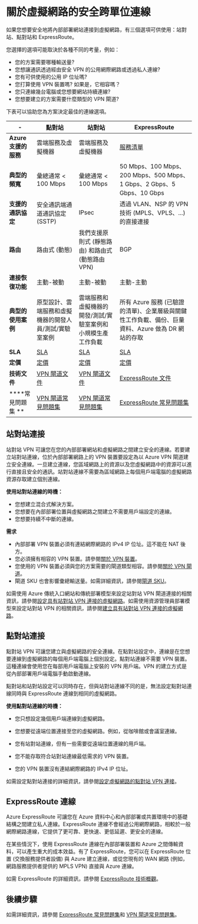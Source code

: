 <properties 
   pageTitle="關於虛擬網路的安全跨單位連線 | Microsoft Azure"
   description="深入了解虛擬網路的安全跨單位連線類型，包括站對站、點對站、ExpressRoute 連線。"
   services="vpn-gateway"
   documentationCenter="na"
   authors="cherylmc"
   manager="carmonm"
   editor="" />
<tags 
   ms.service="vpn-gateway"
   ms.devlang="na"
   ms.topic="get-started-article"
   ms.tgt_pltfrm="na"
   ms.workload="infrastructure-services"
   ms.date="12/01/2015"
   ms.author="cherylmc" />

# 關於虛擬網路的安全跨單位連線

如果您想要安全地將內部部署網站連接到虛擬網路，有三個選項可供使用：站對站、點對站和 ExpressRoute。

您選擇的選項可能取決於各種不同的考量，例如：


- 您的方案需要哪種輸送量?
- 您想讓通訊透過經由安全 VPN 的公用網際網路或透過私人連線?
- 您有可供使用的公用 IP 位址嗎?
- 您打算使用 VPN 裝置嗎? 如果是，它相容嗎？
- 您只連線幾台電腦或您想要網站持續連線?
- 您想要建立的方案需要什麼類型的 VPN 閘道?

下表可以協助您為方案決定最佳的連線選項。


| - | **點對站** | **站對站** | **ExpressRoute** |
|------------------------------|----------------------------------------------------------------------------------------------|---------------------------------------------------------------------------------------------------------|--------------------------------------------------------------------------------------------------------------------------------------|
| **Azure 支援的服務** | 雲端服務及虛擬機器 | 雲端服務及虛擬機器 | [服務清單](../expressroute/expressroute-faqs.md#supported-services) |
| **典型的頻寬** | 彙總通常 < 100 Mbps | 彙總通常 < 100 Mbps | 50 Mbps、100 Mbps、200 Mbps、500 Mbps、1 Gbps、2 Gbps、5 Gbps、10 Gbps |
| **支援的通訊協定** | 安全通訊端通道通訊協定 (SSTP) | IPsec | 透過 VLAN、NSP 的 VPN 技術 (MPLS、VPLS、...) 的直接連接 |
| **路由** | 路由式 (動態) | 我們支援原則式 (靜態路由) 和路由式 (動態路由 VPN) | BGP |
| **連接恢復功能** | 主動-被動 | 主動-被動 | 主動-主動 |
| **典型的使用案例** | 原型設計、雲端服務和虛擬機器的開發人員/測試/實驗室案例 | 雲端服務和虛擬機器的開發/測試/實驗室案例和小規模生產工作負載 | 所有 Azure 服務 (已驗證的清單)、企業層級與關鍵性工作負載、備份、巨量資料、Azure 做為 DR 網站的存取 |
| **SLA** | [SLA](https://azure.microsoft.com/support/legal/sla/) | [SLA](https://azure.microsoft.com/support/legal/sla/) | [SLA](https://azure.microsoft.com/support/legal/sla/) |
| **定價** | [定價](https://azure.microsoft.com/pricing/details/vpn-gateway/) | [定價](https://azure.microsoft.com/pricing/details/vpn-gateway/) | [定價](https://azure.microsoft.com/pricing/details/expressroute/) |
| **技術文件** | [VPN 閘道文件](https://azure.microsoft.com/documentation/services/vpn-gateway/) | [VPN 閘道文件](https://azure.microsoft.com/documentation/services/vpn-gateway/) | [ExpressRoute 文件](https://azure.microsoft.com/documentation/services/expressroute/) |
| ****常見問題集 ** | [VPN 閘道常見問題集](vpn-gateway-vpn-faq.md) | [VPN 閘道常見問題集](vpn-gateway-vpn-faq.md) | [ExpressRoute 常見問題集](../expressroute/expressroute-faqs.md) |


## 站對站連接

站對站 VPN 可讓您在您的內部部署網站和虛擬網路之間建立安全的連線。若要建立站對站連線，位於內部部署網路上的 VPN 裝置要設定為以 Azure VPN 閘道建立安全連線。一旦建立連線，您區域網路上的資源以及您虛擬網路中的資源可以進行直接且安全的通訊。站對站連線不需要為區域網路上每個用戶端電腦的虛擬網路資源存取建立個別連線。

**使用站對站連線的時機：**

- 您想建立混合式解決方案。
- 您想要在內部部署位置與虛擬網路之間建立不需要用戶端設定的連線。
- 您想要持續不中斷的連線。 

**需求**

- 內部部署 VPN 裝置必須有連結網際網路的 IPv4 IP 位址。這不能在 NAT 後方。
- 您必須擁有相容的 VPN 裝置。請參閱[關於 VPN 裝置](http://go.microsoft.com/fwlink/p/?LinkID=615099)。 
- 您使用的 VPN 裝置必須與您的方案需要的閘道類型相容。請參閱[關於 VPN 閘道](vpn-gateway-about-vpngateways.md)。
- 閘道 SKU 也會影響彙總輸送量。如需詳細資訊，請參閱[閘道 SKU](vpn-gateway-about-vpngateways.md#gateway-skus)。 

如需使用 Azure 傳統入口網站和傳統部署模型來設定站對站 VPN 閘道連接的相關資訊，請參閱[設定具有站對站 VPN 連接的虛擬網路](vpn-gateway-site-to-site-create.md)。如需使用資源管理員部署模型來設定站對站 VPN 的相關資訊，請參閱[建立具有站對站 VPN 連接的虛擬網路](vpn-gateway-create-site-to-site-rm-powershell.md)。


## 點對站連接

點對站 VPN 可讓您建立與虛擬網路的安全連線。在點對站設定中，連線是在您想要連線到虛擬網路的每個用戶端電腦上個別設定。點對站連線不需要 VPN 裝置。這種連線會使用您在每部用戶端電腦上安裝的 VPN 用戶端。VPN 的建立方式是從內部部署用戶端電腦手動啟動連線。

點對站和站對站設定可以同時存在，但與站對站連線不同的是，無法設定點對站連線同時與 ExpressRoute 連線到相同的虛擬網路。

**使用點對站連線的時機：**

- 您只想設定幾個用戶端連線到虛擬網路。

- 您想要從遠端位置連接至您的虛擬網路。例如，從咖啡館或會議室連線。

- 您有站對站連線，但有一些需要從遠端位置連線的用戶端。

- 您不能存取符合站對站連線最低需求的 VPN 裝置。

- 您的 VPN 裝置沒有連結網際網路的 IPv4 IP 位址。

如需設定點對站連接的詳細資訊，請參閱[設定虛擬網路的點對站 VPN 連接](vpn-gateway-point-to-site-create.md)。

## ExpressRoute 連線

Azure ExpressRoute 可讓您在 Azure 資料中心和內部部署或共置環境中的基礎結構之間建立私人連線。ExpressRoute 連線不會經過公用網際網路，相較於一般網際網路連線，它提供了更可靠、更快速、更低延遲、更安全的連線。

在某些情況下，使用 ExpressRoute 連線在內部部署裝置和 Azure 之間傳輸資料，可以產生重大的成本效益。有了 ExpressRoute，您可以在 ExpressRoute 位置 (交換服務提供者設備) 與 Azure 建立連線，或從您現有的 WAN 網路 (例如，網路服務提供者提供的 MPLS VPN) 直接與 Azure 連線。

如需 ExpressRoute 的詳細資訊，請參閱 [ExpressRoute 技術概觀](../expressroute/expressroute-introduction.md)。


## 後續步驟

如需詳細資訊，請參閱 [ExpressRoute 常見問題集](../expressroute/expressroute-faqs.md)和 [VPN 閘道常見問題集](vpn-gateway-vpn-faq.md)。

<!---HONumber=AcomDC_0302_2016-->